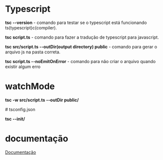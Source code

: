 # Typescript

<p><b>tsc --version</b> - comando para testar se o typescript está funcionando ts(typescript)c(compiler).</p>
<p><b>tsc script.ts</b> - comando para fazer a tradução de typescript para javascript.</p>
<p><b>tsc src/script.ts --outDir(output directory) public</b> - comando para gerar o arquivo js na pasta correta.</p>
<p><b>tsc script.ts --noEmitOnError</b> - comando para não criar o arquivo quando existir algum erro</p>

# watchMode
<p><b>tsc -w src/script.ts --outDir public/</b></p>
# tsconfig.json
<p><b>tsc --init/</b></p>

# documentação 
<a href="https://www.typescriptlang.org/docs/handbook/typescript-from-scratch.html" target="_BLANK">Documentação<a>